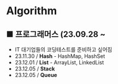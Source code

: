 # Algorithm

## ■ 프로그래머스 (23.09.28 ~
* IT 대기업들의 코딩테스트를 준비하고 싶어짐
* 23.11.30 / __Hash__ - HashMap, HashSet
* 23.12.01 / __List__ - ArrayList, LinkedList
* 23.12.05 / __Stack__
* 23.12.05 / __Queue__
